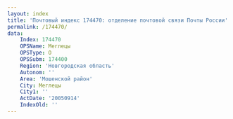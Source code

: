 ```yaml
---
layout: index
title: 'Почтовый индекс 174470: отделение почтовой связи Почты России'
permalink: /174470/
data:
    Index: 174470
    OPSName: Меглецы
    OPSType: О
    OPSSubm: 174400
    Region: 'Новгородская область'
    Autonom: ''
    Area: 'Мошенской район'
    City: Меглецы
    City1: ''
    ActDate: '20050914'
    IndexOld: ''
---
```

